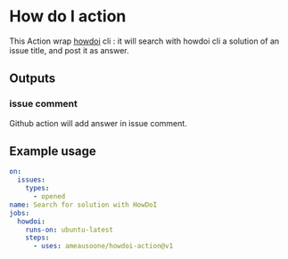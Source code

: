 # How do I action

This Action wrap [howdoi](https://github.com/gleitz/howdoi) cli : it will search with howdoi cli a solution of an issue title, and post it as answer.

## Outputs

### issue comment

Github action will add answer in issue comment.
## Example usage

```yaml
on:
  issues:
    types:
      - opened
name: Search for solution with HowDoI
jobs:
  howdoi:
    runs-on: ubuntu-latest
    steps:
      - uses: ameausoone/howdoi-action@v1

```
